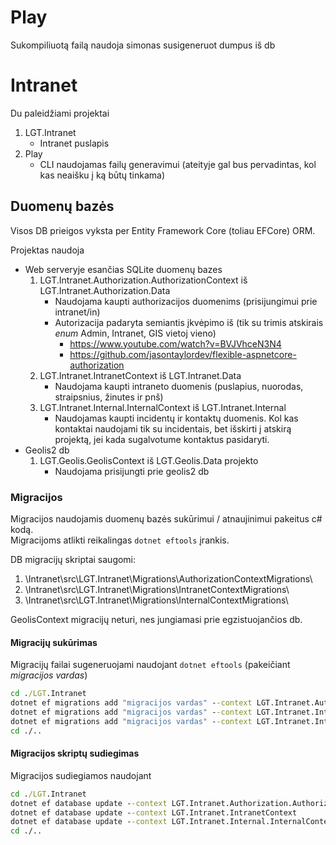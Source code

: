 # Play
Sukompiliuotą failą naudoja simonas susigeneruot dumpus iš db

# Intranet

Du paleidžiami projektai
1. LGT.Intranet
    * Intranet puslapis
1. Play
    * CLI naudojamas failų generavimui (ateityje gal bus pervadintas, kol kas neaišku į ką būtų tinkama)


## Duomenų bazės
Visos DB prieigos vyksta per Entity Framework Core (toliau EFCore) ORM.

Projektas naudoja
* Web serveryje esančias SQLite duomenų bazes
    1. LGT.Intranet.Authorization.AuthorizationContext iš LGT.Intranet.Authorization.Data
	    * Naudojama  kaupti authorizacijos duomenims (prisijungimui prie intranet/in)
		* Autorizacija padaryta semiantis įkvėpimo iš (tik su trimis atskirais _enum_ Admin, Intranet, GIS vietoj vieno)
		    * https://www.youtube.com/watch?v=BVJVhceN3N4
			* https://github.com/jasontaylordev/flexible-aspnetcore-authorization
    1. LGT.Intranet.IntranetContext iš LGT.Intranet.Data
	    * Naudojama kaupti intraneto duomenis (puslapius, nuorodas, straipsnius, žinutes ir pnš)
    1. LGT.Intranet.Internal.InternalContext iš LGT.Intranet.Internal
	    * Naudojamas kaupti incidentų ir kontaktų duomenis. Kol kas kontaktai naudojami tik su incidentais, bet išskirti į atskirą projektą, jei kada sugalvotume kontaktus pasidaryti.
* Geolis2 db
    1. LGT.Geolis.GeolisContext iš LGT.Geolis.Data projekto
	    * Naudojama prisijungti prie geolis2 db

### Migracijos
Migracijos naudojamis duomenų bazės sukūrimui / atnaujinimui pakeitus c# kodą.  
Migracijoms atlikti reikalingas `dotnet eftools` įrankis.

DB migracijų skriptai saugomi:
1. \Intranet\src\LGT.Intranet\Migrations\AuthorizationContextMigrations\
1. \Intranet\src\LGT.Intranet\Migrations\IntranetContextMigrations\
1. \Intranet\src\LGT.Intranet\Migrations\InternalContextMigrations\


GeolisContext migracijų neturi, nes jungiamasi prie egzistuojančios db.

#### Migracijų sukūrimas
Migracijų failai sugeneruojami naudojant `dotnet eftools` (pakeičiant _migracijos vardas_)
```cmd
cd ./LGT.Intranet
dotnet ef migrations add "migracijos vardas" --context LGT.Intranet.Authorization.AuthorizationContext
dotnet ef migrations add "migracijos vardas" --context LGT.Intranet.IntranetContext
dotnet ef migrations add "migracijos vardas" --context LGT.Intranet.Internal.InternalContext
cd ./..
```
#### Migracijos skriptų sudiegimas
Migracijos sudiegiamos naudojant
```cmd
cd ./LGT.Intranet
dotnet ef database update --context LGT.Intranet.Authorization.AuthorizationContext
dotnet ef database update --context LGT.Intranet.IntranetContext
dotnet ef database update --context LGT.Intranet.Internal.InternalContext
cd ./..
```
